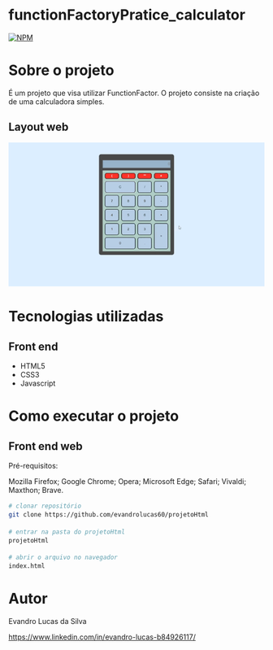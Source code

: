 # functionFactoryPratice_calculator
[![NPM](https://img.shields.io/npm/l/react)](https://github.com/evandrolucas60) 

# Sobre o projeto

É um projeto que visa utilizar FunctionFactor. O projeto consiste na criação de uma calculadora simples.

## Layout web
![Mobile 1](https://github.com/evandrolucas60/functionFactoryPratice_calculator/blob/main/img/Calculadora.gif)

# Tecnologias utilizadas

## Front end
- HTML5 
- CSS3
- Javascript


# Como executar o projeto

## Front end web
Pré-requisitos:

Mozilla Firefox;
Google Chrome;
Opera;
Microsoft Edge;
Safari;
Vivaldi;
Maxthon;
Brave.

```bash
# clonar repositório
git clone https://github.com/evandrolucas60/projetoHtml

# entrar na pasta do projetoHtml
projetoHtml

# abrir o arquivo no navegador
index.html 
```

# Autor

Evandro Lucas da Silva

https://www.linkedin.com/in/evandro-lucas-b84926117/
